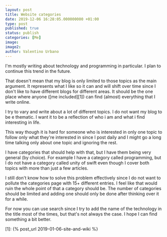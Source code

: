 ```yaml
---
layout: post
title: Website categories
date: 2019-12-06 16:28:05.000000000 +01:00
type: post
published: true
status: publish
categories: [Me]
image:
image2:
author: Valentino Urbano
---
```


I'm mostly writing about technology and programming in particular. I plan to continue this trend in the future.

That doesn't mean that my blog is only limited to those topics as the main argument. It represents what I like so it can and will shift over time since I don't like to have different blogs for different areas. It should be the one place where anyone ([me included][1]) can find (almost) everything that I write online.

I try to vary and write about a lot of different topics. I do not want my blog to be e thematic. I want it to be a reflection of who i am and what i find interesting in life.

This way though it is hard for someone who is interested in only one topic to follow only what they're interested in since I post daily and I might go a long time talking only about one topic and ignoring the rest.

I have categories that should help with that, but I have them being very general (by choice). For example I have a category called programming, but I do not have a category called unity of swift even though I cover both topics with more than just a few articles.

I still don't know how to solve this problem effectively since I do not want to pollute the categories page with 15+ different entries. I feel like that would ruin the whole point of that a category should be. The number of categories should be limited and adding one should only be done after thinking over it for a while.

For now you can use search since I try to add the name of the technology in the title most of the times, but that's not always the case. I hope I can find something a bit better.

[1]: {% post_url 2019-01-06-site-and-wiki %}